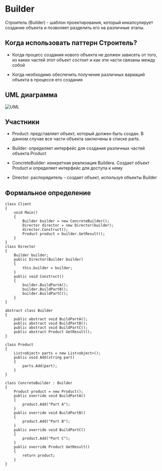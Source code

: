 ﻿# Builder
Строитель (Builder) - шаблон проектирования, который инкапсулирует создание объекта и позволяет разделить его на различные этапы.

## Когда использовать паттерн Строитель?

- Когда процесс создания нового объекта не должен зависеть от того, из каких частей этот объект состоит и как эти части связаны между собой

- Когда необходимо обеспечить получение различных вариаций объекта в процессе его создания

## UML диаграмма

![UML](https://metanit.com/sharp/patterns/pics/builder.png)

## Участники

- Product: представляет объект, который должен быть создан. В данном случае все части объекта заключены в списке parts.

- Builder: определяет интерфейс для создания различных частей объекта Product

- ConcreteBuilder: конкретная реализация Buildera. Создает объект Product и определяет интерфейс для доступа к нему

- Director: распорядитель - создает объект, используя объекты Builder


## Формальное определение
```
class Client
{
    void Main()
    {
        Builder builder = new ConcreteBuilder();
        Director director = new Director(builder);
        director.Construct();
        Product product = builder.GetResult();
    }
}
class Director
{
    Builder builder;
    public Director(Builder builder)
    {
        this.builder = builder;
    }
    public void Construct()
    {
        builder.BuildPartA();
        builder.BuildPartB();
        builder.BuildPartC();
    }
}
 
abstract class Builder
{
    public abstract void BuildPartA();
    public abstract void BuildPartB();
    public abstract void BuildPartC();
    public abstract Product GetResult();
}
 
class Product
{
    List<object> parts = new List<object>();
    public void Add(string part)
    {
        parts.Add(part);
    }
}
 
class ConcreteBuilder : Builder
{
    Product product = new Product();
    public override void BuildPartA()
    {
        product.Add("Part A");
    }
    public override void BuildPartB()
    {
        product.Add("Part B");
    }
    public override void BuildPartC()
    {
        product.Add("Part C");
    }
    public override Product GetResult()
    {
        return product;
    }
}
```
